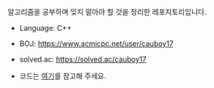 알고리즘을 공부하며 잊지 말아야 할 것을 정리한 레포지토리입니다.

- Language: C++

- BOJ: https://www.acmicpc.net/user/cauboy17

- solved.ac: https://solved.ac/cauboy17

- 코드는 [여기](https://github.com/SeongYunKim/Algorithm "algorithm")를 참고해 주세요.
